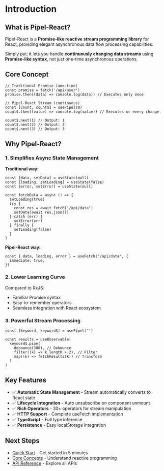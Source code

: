 # Introduction

## What is Pipel-React?

Pipel-React is a **Promise-like reactive stream programming library** for React, providing elegant asynchronous data flow processing capabilities.

Simply put: it lets you handle **continuously changing data streams** using **Promise-like syntax**, not just one-time asynchronous operations.

## Core Concept

```tsx
// Traditional Promise (one-time)
const promise = fetch('/api/user')
promise.then((data) => console.log(data)) // Executes only once

// Pipel-React Stream (continuous)
const [count, count$] = usePipel(0)
count$.then((value) => console.log(value)) // Executes on every change

count$.next(1) // Output: 1
count$.next(2) // Output: 2
count$.next(3) // Output: 3
```

## Why Pipel-React?

### 1. Simplifies Async State Management

**Traditional way:**

```tsx
const [data, setData] = useState(null)
const [loading, setLoading] = useState(false)
const [error, setError] = useState(null)

const fetchData = async () => {
  setLoading(true)
  try {
    const res = await fetch('/api/data')
    setData(await res.json())
  } catch (err) {
    setError(err)
  } finally {
    setLoading(false)
  }
}
```

**Pipel-React way:**

```tsx
const { data, loading, error } = useFetch('/api/data', {
  immediate: true,
})
```

### 2. Lower Learning Curve

Compared to RxJS:

- Familiar Promise syntax
- Easy-to-remember operators
- Seamless integration with React ecosystem

### 3. Powerful Stream Processing

```tsx
const [keyword, keyword$] = usePipel('')

const results = useObservable(
  keyword$.pipe(
    debounce(300), // Debounce
    filter((k) => k.length > 2), // Filter
    map((k) => fetchResults(k)) // Transform
  )
)
```

## Key Features

- ✅ **Automatic State Management** - Stream automatically converts to React state
- ✅ **Lifecycle Integration** - Auto unsubscribe on component unmount
- ✅ **Rich Operators** - 30+ operators for stream manipulation
- ✅ **HTTP Support** - Complete useFetch implementation
- ✅ **TypeScript** - Full type inference
- ✅ **Persistence** - Easy localStorage integration

## Next Steps

- [Quick Start](/guide/quick.en) - Get started in 5 minutes
- [Core Concepts](/guide/reactive.en) - Understand reactive programming
- [API Reference](/core/usePipel/index.en) - Explore all APIs
